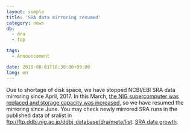 ```yaml
---
layout: simple
title: 'SRA data mirroring resumed'
category: news
db:
  - dra
  - top

tags:
  - Announcement

date: 2019-08-01T16:30:00+09:00
lang: en
---
```


<p>Due to shortage of disk space, we have stopped NCBI/EBI SRA data mirroring since April, 2017.
    In this March, <a href="https://sc2.ddbj.nig.ac.jp/index.php/en/en-hardconfig">the NIG supercomputer was replaced and storage capacity was increased</a>, so we have resumed the mirroring since June. You may check newly mirrored SRA runs in the published data of sralist in <a href="https://ddbj.nig.ac.jp/public/ddbj_database/dra/meta/list">ftp://ftp.ddbj.nig.ac.jp/ddbj_database/dra/meta/list</a>. <a href="/statistics/index-e.html#dra-release">SRA data growth</a>.</p>

